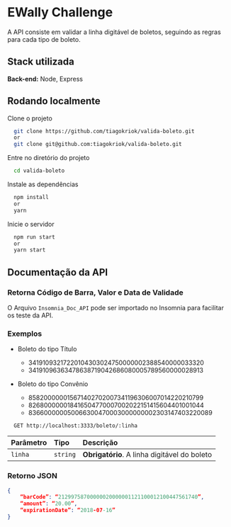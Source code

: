 # EWally Challenge

A API consiste em validar a linha digitável de boletos, seguindo as regras para cada tipo de boleto.

## Stack utilizada

**Back-end:** Node, Express

## Rodando localmente

Clone o projeto

```bash
  git clone https://github.com/tiagokriok/valida-boleto.git
  or
  git clone git@github.com:tiagokriok/valida-boleto.git
```

Entre no diretório do projeto

```bash
  cd valida-boleto
```

Instale as dependências

```bash
  npm install
  or
  yarn
```

Inicie o servidor

```bash
  npm run start
  or
  yarn start
```

## Documentação da API

### Retorna Código de Barra, Valor e Data de Validade

O Arquivo `Insomnia_Doc_API` pode ser importado no Insomnia para facilitar os teste da API.

### Exemplos

- Boleto do tipo Título
  - 34191093217220104303024750000002388540000033320
  - 34191096363478638719042686080005789560000028913

- Boleto do tipo Convênio
  - 858200000015671402702007341196306007014220210799
  - 826800000018416504770007002022151415604401001044
  - 836600000050066300470003000000002303147403220089

```http
  GET http://localhost:3333/boleto/:linha
```

| Parâmetro | Tipo     | Descrição                                    |
| :-------- | :------- | :------------------------------------------- |
| `linha`   | `string` | **Obrigatório**. A linha digitável do boleto |

### Retorno JSON

```json
{
    “barCode”: “21299758700000020000001121100012100447561740”,
    “amount”: “20.00”,
    “expirationDate”: “2018-07-16”
}
```
